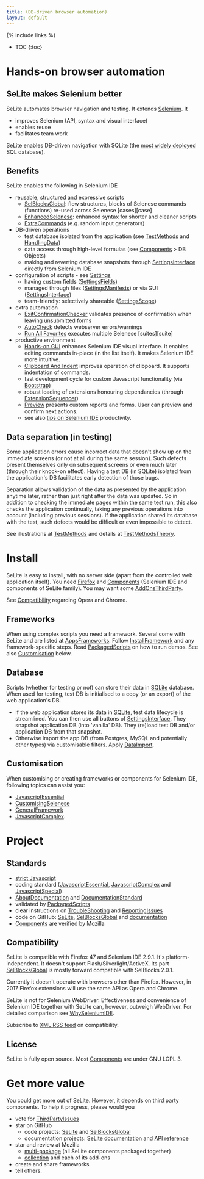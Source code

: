 ```yaml
---
title: (DB-driven browser automation)
layout: default
---
```

{% include links %}
* TOC
{:toc}

# Hands-on browser automation

## SeLite makes Selenium better
SeLite automates browser navigation and testing. It extends [Selenium](http://docs.seleniumhq.org/projects/ide/). It

 * improves Selenium (API, syntax and visual interface)
 * enables reuse
 * facilitates team work

SeLite enables DB-driven navigation with SQLite (the [most widely deployed](http://www.sqlite.org/mostdeployed.html) SQL database).

## Benefits
SeLite enables the following in Selenium IDE

* reusable, structured and expressive scripts
  * [SelBlocksGlobal](SelBlocksGlobal): flow structures, blocks of Selenese commands (functions) re-used across Selenese [cases][case]
  * [EnhancedSelenese](EnhancedSelenese): enhanced syntax for shorter and cleaner scripts
  * [ExtraCommands](ExtraCommands) (e.g. random input generators)
* DB-driven operations
  * test database isolated from the application (see [TestMethods](TestMethods) and [HandlingData](HandlingData))
  * data access through high-level formulas (see [Components](Components) > DB Objects)
  * making and reverting database snapshots through [SettingsInterface](SettingsInterface) directly from Selenium IDE
* configuration of scripts - see [Settings](Settings)
  * having custom fields ([SettingsFields](SettingsFields))
  * managed through files ([SettingsManifests](SettingsManifests)) or via GUI ([SettingsInterface](SettingsInterface))
  * team-friendly: selectively shareable ([SettingsScope](SettingsScope))
* extra automation
  * [ExitConfirmationChecker](ExitConfirmationChecker) validates presence of confirmation when leaving unsubmitted forms
  * [AutoCheck](AutoCheck) detects webserver errors/warnings
  * [Run All Favorites](https://addons.mozilla.org/en-US/firefox/addon/selite-run-all-favorites/) executes multiple Selenese [suites][suite]
* productive environment
  * [Hands-on GUI](SeleniumIDE#hands-on-gui) enhances Selenium IDE visual interface. It enables editing commands in-place (in the list itself). It makes Selenium IDE more intuitive.
  * [Clipboard And Indent](https://addons.mozilla.org/en-US/firefox/addon/selite-clipboard-and-indent/) improves operation of clibpoard. It supports indentation of commands.
  * fast development cycle for custom Javascript functionality (via [Bootstrap](Bootstrap))
  * robust loading of extensions honouring dependancies (through [ExtensionSequencer](ExtensionSequencer))
  * [Preview](Preview) presents custom reports and forms. User can preview and confirm next actions.
  * see also [tips on Selenium IDE](SeleniumIDE) productivity.

## Data separation (in testing)
Some application errors cause incorrect data that doesn't show up on the immediate screens (or not at all during the same session). Such defects present themselves only on subsequent screens or even much later (through their knock-on effect). Having a test DB (in SQLite) isolated from the application's DB facilitates early detection of those bugs.

Separation allows validation of the data as presented by the application anytime later, rather than just right after the data was updated. So in addition to checking the immediate pages within the same test run, this also checks the application continually, taking any previous operations into account (including previous sessions). If the application shared its database with the test, such defects would be difficult or even impossible to detect.

See illustrations at [TestMethods](TestMethods) and details at [TestMethodsTheory](TestMethodsTheory).

# Install
SeLite is easy to install, with no server side (apart from the controlled web application itself). You need [Firefox](http://www.mozilla.org) and [Components](Components) (Selenium IDE and components of SeLite family). You may want some [AddOnsThirdParty](AddOnsThirdParty).

See [Compatibility](#compatibility) regarding Opera and Chrome.

## Frameworks
When using complex scripts you need a framework. Several come with SeLite and are listed at [AppsFrameworks](AppsFrameworks). Follow [InstallFramework](InstallFramework) and any framework-specific steps. Read [PackagedScripts](PackagedScripts) on how to run demos. See also [Customisation](index#customisation) below.

## Database
Scripts (whether for testing or not) can store their data in [SQLite](http://www.sqlite.org/) database. When used for testing, test DB is initialised to a copy (or an export) of the web application's DB.

 * If the web application stores its data in [SQLite](http://www.sqlite.org/), test data lifecycle is streamlined. You can then use all buttons of [SettingsInterface](SettingsInterface). They snapshot application DB (into 'vanilla' DB). They (re)load test DB and/or application DB from that snapshot.
 * Otherwise import the app DB (from Postgres, MySQL and potentially other types) via customisable filters. Apply [DataImport](DataImport).

## Customisation
When customising or creating frameworks or components for Selenium IDE, following topics can assist you:

* [JavascriptEssential](JavascriptEssential)
* [CustomisingSelenese](CustomisingSelenese)
* [GeneralFramework](GeneralFramework)
* [JavascriptComplex](JavascriptComplex).

# Project

## Standards
 * [strict Javascript](JavascriptEssential#strict-javascript)
 * coding standard ([JavascriptEssential](JavascriptEssential), [JavascriptComplex](JavascriptComplex) and [JavascriptSpecial](JavascriptSpecial))
 * [AboutDocumentation](AboutDocumentation) and [DocumentationStandard](DocumentationStandard)
 * validated by [PackagedScripts](PackagedScripts)
 * clear instructions on [TroubleShooting](TroubleShooting) and [ReportingIssues](ReportingIssues)
 * code on GitHub: [SeLite](https://github.com/SeLite/SeLite), [SelBlocksGlobal](https://github.com/SeLite/SelBlocksGlobal) and [documentation](https://github.com/SeLite/SeLite.github.io)
 * [Components](Components) are verified by Mozilla

## Compatibility
SeLite is compatible with Firefox 47 and Selenium IDE 2.9.1. It's platform-independent. It doesn't support Flash/Silverlight/ActiveX. Its part [SelBlocksGlobal](SelBlocksGlobal) is mostly forward compatible with SelBlocks 2.0.1.<!-- Comment: Regarding Adobe Flash: I have't tried https://addons.mozilla.org/en-us/firefox/addon/flex-pilot-x (https://github.com/admc/flex-pilot-x - both last updated in May 2011!), neither https://code.google.com/p/sfapi/. They inject .swf, or they need to be compiled with the Flash application, respectively.-->

Currently it doesn't operate with browsers other than Firefox. However, in 2017 Firefox extensions will use the same API as Opera and Chrome.

SeLite is not for Selenium WebDriver. Effectiveness and convenience of Selenium IDE together with SeLite can, however, outweigh WebDriver. For detailed comparison see [WhySeleniumIDE](WhySeleniumIDE).

Subscribe to [XML RSS feed](http://www.feed43.com/selite-compatibility.xml) on compatibility.<!-- Don't include that in the header of this page. It's the landing page, hence we want its RSS to reflect changes anywhere in the documentation. -->

## License
SeLite is fully open source. Most [Components](Components) are under GNU LGPL 3.

# Get more value
<a name="moral-support" /><!-- TODO update descriptions at addons.mozilla.org; then remove this anchor-->You could get more out of SeLite. However, it depends on third party components. To help it progress, please would you

 * vote for [ThirdPartyIssues](ThirdPartyIssues)
 * star on GitHub
   * code projects: [SeLite](https://github.com/SeLite/SeLite) and [SelBlocksGlobal](https://github.com/SeLite/SelBlocksGlobal)
   * documentation projects: [SeLite documentation](https://github.com/SeLite/SeLite.github.io) and [API reference](https://github.com/SeLite/API)
 * star and review at Mozilla
   * [multi-package](https://addons.mozilla.org/en-US/firefox/addon/selite/) (all SeLite components packaged together)
   * [collection](https://addons.mozilla.org/en-US/firefox/collections/peter-kehl/selite/) and each of its add-ons
 * create and share frameworks
 * tell others.
